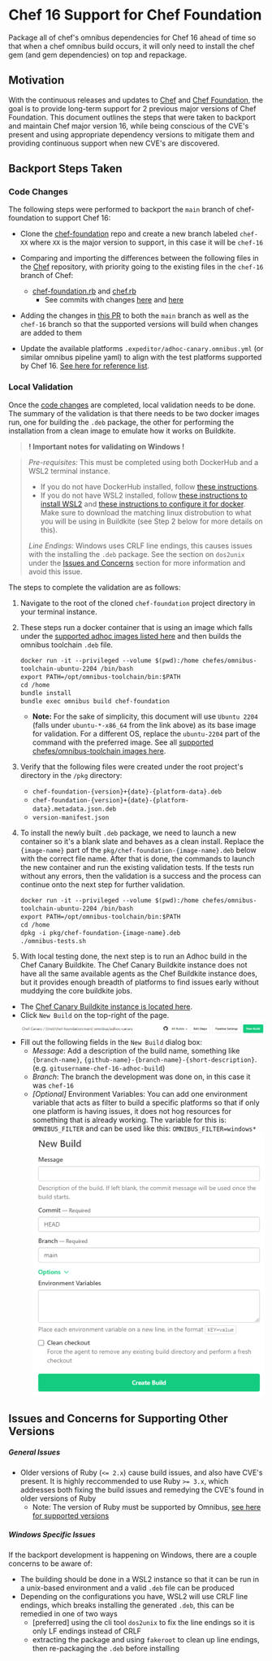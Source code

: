 # Chef 16 Support for Chef Foundation

Package all of chef's omnibus dependencies for Chef 16 ahead of time so that when a chef omnibus build occurs, it will only need to install the chef gem (and gem dependencies) on top and repackage.

## Motivation

With the continuous releases and updates to [Chef](https://github.com/chef/chef) and [Chef Foundation](https://github.com/chef/chef-foundation), the goal is to provide long-term support for 2 previous major versions of Chef Foundation. This document outlines the steps that were taken to backport and maintain Chef major version 16, while being conscious of the CVE's present and using appropriate dependency versions to mitigate them and providing continuous support when new CVE's are discovered. 

## Backport Steps Taken

### Code Changes
The following steps were performed to backport the `main` branch of chef-foundation to support Chef 16:

* Clone the [chef-foundation](https://github.com/chef/chef-foundation/) repo and create a new branch labeled `chef-XX` where `XX` is the major version to support, in this case it will be `chef-16` 
* Comparing and importing the differences between the following files in the [Chef](https://github.com/chef/chef) repository, with priority going to the existing files in the `chef-16` branch of Chef:
	* [chef-foundation.rb](https://github.com/chef/chef-foundation/blob/main/config/projects/chef-foundation.rb) and [chef.rb](https://github.com/chef/chef/blob/chef-16/omnibus/config/projects/chef.rb)
		* See commits with changes [here](https://github.com/chef/chef-foundation/commit/16927b336090fc10ed51fe38a75744ce5811cf2d) and [here](https://github.com/chef/chef-foundation/commit/5b8071717889c51f1a82e41e42748df0005e2aa9)

* Adding the changes in [this PR](https://github.com/chef/chef-foundation/pull/34) to both the `main` branch as well as the `chef-16` branch so that the supported versions will build when changes are added to them

* Update the available platforms `.expeditor/adhoc-canary.omnibus.yml` (or similar omnibus pipeline yaml) to align with the test platforms supported by Chef 16. [See here for reference list](https://github.com/chef/chef/blob/main/.expeditor/adhoc-canary.omnibus.yml).

### Local Validation
Once the [code changes](#code-changes) are completed, local validation needs to be done. The summary of the validation is that there needs to be two docker images run, one for building the `.deb` package, the other for performing the installation from a clean image to emulate how it works on Buildkite.

> **! Important notes for validating on Windows !**

> *Pre-requisites:*
> This must be completed using both DockerHub and a WSL2 terminal instance.
> 
> * If you do not have DockerHub installed, follow [these instructions](https://docs.docker.com/desktop/install/windows-install/).
> * If you do not have WSL2 installed, follow [these instructions to install WSL2](https://learn.microsoft.com/en-us/windows/wsl/install) and [these instructions to configure it for docker](https://docs.docker.com/desktop/windows/wsl/). Make sure to download the matching linux distrobution to what you will be using in Buildkite (see Step 2 below for more details on this).
>
> *Line Endings:*
> Windows uses CRLF line endings, this causes issues with the installing the `.deb` package. See the section on `dos2unix` under the [Issues and Concerns](#issues-and-concerns-for-supporting-other-versions) section for more information and avoid this issue.


The steps to complete the validation are as follows:

1. Navigate to the root of the cloned `chef-foundation` project directory in your terminal instance.
2. These steps run a docker container that is using an image which falls under the [supported adhoc images listed here](https://github.com/chef/chef-foundation/blob/chef-16/.expeditor/adhoc-canary.omnibus.yml) and then builds the omnibus toolchain `.deb` file. 
	```
	docker run -it --privileged --volume $(pwd):/home chefes/omnibus-toolchain-ubuntu-2204 /bin/bash
	export PATH=/opt/omnibus-toolchain/bin:$PATH
	cd /home
	bundle install
	bundle exec omnibus build chef-foundation
	```
	* **Note:** For the sake of simplicity, this document will use `Ubuntu 2204` (falls under `ubuntu-*-x86_64` from the link above) as its base image for validation. For a different OS, replace the `ubuntu-2204` part of the command with the preferred image. See all [supported chefes/omnibus-toolchain images here](https://hub.docker.com/search?q=chefes/omnibus-toolchain).

3. Verify that the following files were created under the root project's directory in the `/pkg` directory:
	* `chef-foundation-{version}+{date}-{platform-data}.deb`
	* `chef-foundation-{version}+{date}-{platform-data}.metadata.json.deb`
	* `version-manifest.json`

4. To install the newly built `.deb` package, we need to launch a new container so it's a blank slate and behaves as a clean install. Replace the `{image-name}` part of the `pkg/chef-foundation-{image-name}.deb` below with the correct file name. After that is done, the commands to launch the new container and run the existing validation tests. If the tests run without any errors, then the validation is a success and the process can continue onto the next step for further validation.
	```
	docker run -it --privileged --volume $(pwd):/home chefes/omnibus-toolchain-ubuntu-2204 /bin/bash
	export PATH=/opt/omnibus-toolchain/bin:$PATH
	cd /home
	dpkg -i pkg/chef-foundation-{image-name}.deb
	./omnibus-tests.sh
	```

5. With local testing done, the next step is to run an Adhoc build in the Chef Canary Buildkite. The Chef Canary Buildkite instance does not have all the same available agents as the Chef Buildkite instance does, but it provides enough breadth of platforms to find issues early without muddying the core buildkite jobs. 

* The [Chef Canary Buildkite instance is located here](https://buildkite.com/chef-canary/chef-chef-foundation-main-omnibus-adhoc-canary). 
* Click `New Build` on the top-right of the page. 
![Adhoc Buildkite Header](./images/buildkite-back-support/chef-canary-chef-chef-foundation-omnibus-adhoc-header.png "New Build Button")
* Fill out the following fields in the `New Build` dialog box:
	* *Message*: Add a description of the build name, something like `{branch-name}`, `{github-name}-{branch-name}-{short-description}`. (e.g. `gitusername-chef-16-adhoc-build`)
	* *Branch*: The branch the development was done on, in this case it was `chef-16`
	* *[Optional]* Environment Variables: You can add one environment variable that acts as filter to build a specific platforms so that if only one platform is having issues, it does not hog resources for something that is already working. The variable for this is: `OMNIBUS_FILTER` and can be used like this: `OMNIBUS_FILTER=windows*`
![Adhoc Buildkite New Build Dialog](./images/buildkite-back-support/chef-canary-chef-chef-foundation-omnibus-adhoc-new-build.png "New Build Dialog")

## Issues and Concerns for Supporting Other Versions

##### General Issues
* Older versions of Ruby (`<= 2.x`) cause build issues, and also have CVE's present. It is highly reccommended to use Ruby `>= 3.x`, which addresses both fixing the build issues and remedying the CVE's found in older versions of Ruby
	* Note: The version of Ruby must be supported by Omnibus, [see here for supported versions](https://github.com/chef/omnibus-software/blob/main/config/software/ruby.rb#L44)

##### Windows Specific Issues
If the backport development is happening on Windows, there are a couple concerns to be aware of:

* The building should be done in a WSL2 instance so that it can be run in a unix-based environment and a valid `.deb` file can be produced
* Depending on the configurations you have, WSL2 will use CRLF line endings, which breaks installing the generated `.deb`, this can be remedied in one of two ways
	* [preferred] using the cli tool `dos2unix` to fix the line endings so it is only LF endings instead of CRLF
	* extracting the package and using `fakeroot` to clean up line endings, then re-packaging the `.deb` before installing
